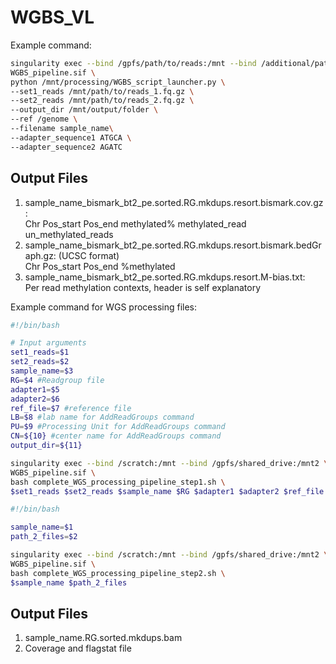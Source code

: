 # WGBS_VL
Example command:
```bash
singularity exec --bind /gpfs/path/to/reads:/mnt --bind /additional/path/:/genome \
WGBS_pipeline.sif \
python /mnt/processing/WGBS_script_launcher.py \
--set1_reads /mnt/path/to/reads_1.fq.gz \
--set2_reads /mnt/path/to/reads_2.fq.gz \
--output_dir /mnt/output/folder \
--ref /genome \
--filename sample_name\
--adapter_sequence1 ATGCA \
--adapter_sequence2 AGATC
````
## Output Files
1. sample_name_bismark_bt2_pe.sorted.RG.mkdups.resort.bismark.cov.gz:<br>
   Chr  Pos_start  Pos_end  methylated%  methylated_read  un_methylated_reads
2. sample_name_bismark_bt2_pe.sorted.RG.mkdups.resort.bismark.bedGraph.gz: (UCSC format)<br>
  Chr  Pos_start  Pos_end  %methylated
3. sample_name_bismark_bt2_pe.sorted.RG.mkdups.resort.M-bias.txt:<br>
  Per read methylation contexts, header is self explanatory


Example command for WGS processing files:
```bash
#!/bin/bash

# Input arguments
set1_reads=$1
set2_reads=$2
sample_name=$3
RG=$4 #Readgroup file
adapter1=$5
adapter2=$6
ref_file=$7 #reference file
LB=$8 #lab name for AddReadGroups command
PU=$9 #Processing Unit for AddReadGroups command
CN=${10} #center name for AddReadGroups command
output_dir=${11} 

singularity exec --bind /scratch:/mnt --bind /gpfs/shared_drive:/mnt2 \
WGBS_pipeline.sif \
bash complete_WGS_processing_pipeline_step1.sh \
$set1_reads $set2_reads $sample_name $RG $adapter1 $adapter2 $ref_file $LB $PU $CN $output_dir

#!/bin/bash

sample_name=$1
path_2_files=$2

singularity exec --bind /scratch:/mnt --bind /gpfs/shared_drive:/mnt2 \
WGBS_pipeline.sif \
bash complete_WGS_processing_pipeline_step2.sh \
$sample_name $path_2_files
```
## Output Files
1. sample_name.RG.sorted.mkdups.bam
2. Coverage and flagstat file
